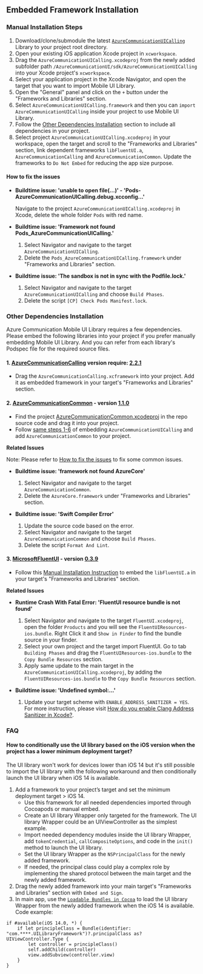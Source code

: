 ## Embedded Framework Installation

### Manual Installation Steps

1. Download/clone/submodule the latest [`AzureCommunicationUICalling`](https://github.com/Azure/azure-communication-ui-library-ios) Library to your project root directory.
2. Open your existing iOS application Xcode project in `xcworkspace`.
3. Drag the `AzureCommunicationUICalling.xcodeproj` from the newly added subfolder path `/AzureCommunicationUI/sdk/AzureCommunicationUICalling` into your Xcode project's `xcworkspace`.
4. Select your application project in the Xcode Navigator, and open the target that you want to import Mobile UI Library.
5. Open the "General" panel and click on the `+` button under the "Frameworks and Libraries" section.
6. Select `AzureCommunicationUICalling.framework` and then you can `import AzureCommunicationUICalling` inside your project to use Mobile UI Library.
7. Follow the [Other Dependencies Installation](#other-dependencies-installation) section to include all dependencies in your project. 
8. Select project `AzureCommunicationUICalling.xcodeproj` in your workspace, open the target and scroll to the "Frameworks and Libraries" section, link dependent frameworks `libFluentUI.a`, `AzureCommunicationCalling` and `AzureCommunicationCommon`. Update the frameworks to `Do Not Embed` for reducing the app size purpose.

#### How to fix the issues

- **Buildtime issue: 'unable to open file(...)' - 'Pods-AzureCommunicationUICalling.debug.xcconfig...'**

    Navigate to the project `AzureCommunicationUICalling.xcodeproj` in Xcode, delete the whole folder `Pods` with red name. 
    
- **Buildtime issue: 'Framework not found Pods_AzureCommunicationUICalling.'**
    
    1. Select Navigator and navigate to the target `AzureCommunicationUICalling`.
    2. Delete the `Pods_AzureCommunicationUICalling.framework` under "Frameworks and Libraries" section. 
    
- **Buildtime issue: 'The sandbox is not in sync with the Podfile.lock.'**
    
    1. Select Navigator and navigate to the target `AzureCommunicationUICalling` and choose `Build Phases`.
    2. Delete the script `[CP] Check Pods Manifest.lock`.

### Other Dependencies Installation

Azure Communication Mobile UI Library requires a few dependencies. Please embed the following libraries into your project if you prefer manually embedding Mobile UI Library. And you can refer from each library's Podspec file for the required source files.

#### 1. [AzureCommunicationCalling](https://github.com/Azure/azure-sdk-for-ios/tree/main/sdk/communication/AzureCommunicationCalling) version require: [2.2.1](https://github.com/Azure/Communication/releases/tag/v2.2.1)
- Drag the `AzureCommunicationCalling.xcframework` into your project. Add it as embedded framework in your target's "Frameworks and Libraries" section. 

#### 2. [AzureCommunicationCommon](https://github.com/Azure/azure-sdk-for-ios/tree/main/sdk/communication/AzureCommunicationCommon) - version [1.1.0](https://github.com/Azure/azure-sdk-for-ios/releases/tag/AzureCommunicationCommon_1.1.0)
- Find the project [AzureCommunicationCommon.xcodeproj](https://github.com/Azure/azure-sdk-for-ios/tree/main/sdk/communication/AzureCommunicationCommon) in the repo source code and drag it into your project. 
- Follow [same steps 1-6](#manual-installation-steps) of embedding `AzureCommunicationUICalling` and add `AzureCommunicationCommon` to your project. 

**Related Issues**

Note: Please refer to [How to fix the issues](#how-to-fix-the-issues) to fix some common issues. 

- **Buildtime issue: 'framework not found AzureCore'**

    1. Select Navigator and navigate to the target `AzureCommunicationCommon`.
    2. Delete the `AzureCore.framework` under "Frameworks and Libraries" section. 
    
- **Buildtime issue: 'Swift Compiler Error'**

    1. Update the source code based on the error. 
    2. Select Navigator and navigate to the target `AzureCommunicationCommon` and choose `Build Phases`.
    3. Delete the script `Format And Lint`. 
    
#### 3. [MicrosoftFluentUI](https://github.com/microsoft/fluentui-apple) - version [0.3.9](https://github.com/microsoft/fluentui-apple/releases/tag/0.3.9_main_0.3) 
- Follow this [Manual Installation Instruction](https://github.com/microsoft/fluentui-apple#manual-installation) to embed the `libFluentUI.a` in your target's "Frameworks and Libraries" section. 

**Related Issues**

- **Runtime Crash With Fatal Error: 'FluentUI resource bundle is not found'**

    1. Select Navigator and navigate to the target `FluentUI.xcodeproj`, open the folder `Products` and you will see the `FluentUIResources-ios.bundle`. Right Click it and `Show in Finder` to find the bundle source in your finder. 
    2. Select your own project and the target import FluentUI. Go to tab `Building Phases` and drag the `FluentUIResources-ios.bundle` to the `Copy Bundle Resources` section. 
    3. Apply same update to the main target in the `AzureCommunicationUICalling.xcodeproj`, by adding the `FluentUIResources-ios.bundle` to the `Copy Bundle Resources` section.
        
- **Buildtime issue: 'Undefined symbol:...'**

    1. Update your target scheme with `ENABLE_ADDRESS_SANITIZER = YES`. For more instruction, please visit [How do you enable Clang Address Sanitizer in Xcode?](https://stackoverflow.com/questions/32150924/how-do-you-enable-clang-address-sanitizer-in-xcode). 
    
### FAQ
#### How to conditionally use the UI library based on the iOS version when the project has a lower minimum deployment target?
The UI library won't work for devices lower than iOS 14 but it's still possible to import the UI library with the following workaround and then conditionally launch the UI library when iOS 14 is available. 

1. Add a framework to your project’s target and set the minimum deployment target > iOS 14. 
	* Use this framework for all needed dependencies imported through Cocoapods or manual embed.
	* Create an UI library Wrapper only targeted for the framework. The UI library Wrapper could be an UIViewController as the simplest example. 
	* Import needed dependency modules inside the UI library Wrapper, add `tokenCredential`, `callCompositeOptions`, and code in the `init()` method to launch the UI library. 
	* Set the UI library Wrapper as the `NSPrincipalClass` for the newly added framework. 
	* If needed, the principal class could play a complex role by implementing the shared protocol between the main target and the newly added framework. 
2. Drag the newly added framework into your main target's "Frameworks and Libraries" section with `Embed and Sign`.
3. In main app, use the [`Loadable Bundles in Cocoa`](https://developer.apple.com/library/archive/documentation/Cocoa/Conceptual/LoadingCode/Concepts/CocoaBundles.html#//apple_ref/doc/uid/20001269-BAJCIAHA) to load the UI library Wrapper from the newly added framework when the iOS 14 is available. Code example:
```
if #available(iOS 14.0, *) {
    if let principleClass = Bundle(identifier: "com.****.UILibraryFramework")?.principalClass as? UIViewController.Type {
        let controller = principleClass()
        self.addChild(controller)
        view.addSubview(controller.view)
    }
}
```
